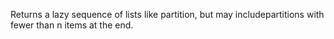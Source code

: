 Returns a lazy sequence of lists like partition, but may includepartitions with fewer than n items at the end.